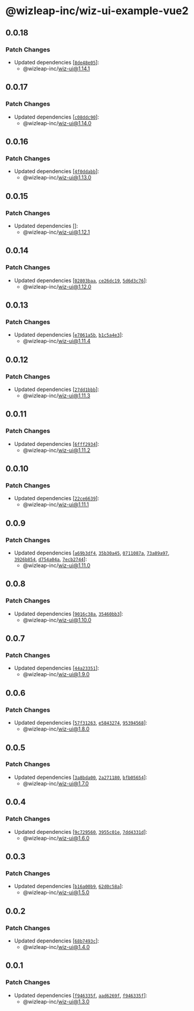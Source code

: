 # @wizleap-inc/wiz-ui-example-vue2

## 0.0.18

### Patch Changes

- Updated dependencies [[`8de48e05`](https://github.com/Wizleap-Inc/wiz-ui/commit/8de48e05be350b3adb7978fae1585aaf6f233068)]:
  - @wizleap-inc/wiz-ui@1.14.1

## 0.0.17

### Patch Changes

- Updated dependencies [[`c08ddc90`](https://github.com/Wizleap-Inc/wiz-ui/commit/c08ddc90179a4f360663e924df5e08000c541e7b)]:
  - @wizleap-inc/wiz-ui@1.14.0

## 0.0.16

### Patch Changes

- Updated dependencies [[`4f0ddabb`](https://github.com/Wizleap-Inc/wiz-ui/commit/4f0ddabba815782c16f207cbff3391084533faf8)]:
  - @wizleap-inc/wiz-ui@1.13.0

## 0.0.15

### Patch Changes

- Updated dependencies []:
  - @wizleap-inc/wiz-ui@1.12.1

## 0.0.14

### Patch Changes

- Updated dependencies [[`02803baa`](https://github.com/Wizleap-Inc/wiz-ui/commit/02803baade37cb165a8f9dff4312b720049f086b), [`ce26dc19`](https://github.com/Wizleap-Inc/wiz-ui/commit/ce26dc19a554f2cbd72b552de34b2de9cdb81838), [`5d6d3c76`](https://github.com/Wizleap-Inc/wiz-ui/commit/5d6d3c765d629f27d8442d3e48c9488524dae62c)]:
  - @wizleap-inc/wiz-ui@1.12.0

## 0.0.13

### Patch Changes

- Updated dependencies [[`e7061a5b`](https://github.com/Wizleap-Inc/wiz-ui/commit/e7061a5ba5987bd17a9789c5015576ae43487c93), [`b1c5a4e3`](https://github.com/Wizleap-Inc/wiz-ui/commit/b1c5a4e3393f576af58228a14179e95fd775b494)]:
  - @wizleap-inc/wiz-ui@1.11.4

## 0.0.12

### Patch Changes

- Updated dependencies [[`27dd1bbb`](https://github.com/Wizleap-Inc/wiz-ui/commit/27dd1bbbb6eb4d1744e5b7f049438100936533d4)]:
  - @wizleap-inc/wiz-ui@1.11.3

## 0.0.11

### Patch Changes

- Updated dependencies [[`6fff2934`](https://github.com/Wizleap-Inc/wiz-ui/commit/6fff293452fa178a0ca12d8016cfd2d6eff34e83)]:
  - @wizleap-inc/wiz-ui@1.11.2

## 0.0.10

### Patch Changes

- Updated dependencies [[`22ce6639`](https://github.com/Wizleap-Inc/wiz-ui/commit/22ce66392a28bda23432b554348c101a3012713e)]:
  - @wizleap-inc/wiz-ui@1.11.1

## 0.0.9

### Patch Changes

- Updated dependencies [[`a69b3df4`](https://github.com/Wizleap-Inc/wiz-ui/commit/a69b3df4bb24b27e1ce0fefbce3b2180a6c9b2ce), [`35b30a45`](https://github.com/Wizleap-Inc/wiz-ui/commit/35b30a452c9c6a90db9757adbda20e51e4f32991), [`0711087a`](https://github.com/Wizleap-Inc/wiz-ui/commit/0711087a8a81e3edbb05ef083a546a1a8d275d59), [`73a89a97`](https://github.com/Wizleap-Inc/wiz-ui/commit/73a89a97a34170f4530f8498f6ba9cd74d54afdd), [`3926b854`](https://github.com/Wizleap-Inc/wiz-ui/commit/3926b8548619958e0defacc71c1db343845f84da), [`d754a04a`](https://github.com/Wizleap-Inc/wiz-ui/commit/d754a04abc3989745ae42193995c6e373ec83236), [`7ecb2744`](https://github.com/Wizleap-Inc/wiz-ui/commit/7ecb27445534608fe12bc0bc1eb2aa0f47b4b98a)]:
  - @wizleap-inc/wiz-ui@1.11.0

## 0.0.8

### Patch Changes

- Updated dependencies [[`9016c38a`](https://github.com/Wizleap-Inc/wiz-ui/commit/9016c38a88ef804ff7ffe1c0b9fef238828a27c5), [`35460bb3`](https://github.com/Wizleap-Inc/wiz-ui/commit/35460bb3a409465e707d81e77e2f75d641f7b4b3)]:
  - @wizleap-inc/wiz-ui@1.10.0

## 0.0.7

### Patch Changes

- Updated dependencies [[`44a23351`](https://github.com/Wizleap-Inc/wiz-ui/commit/44a23351b6a9aef8af9255d8f5f9ed44c1af2964)]:
  - @wizleap-inc/wiz-ui@1.9.0

## 0.0.6

### Patch Changes

- Updated dependencies [[`57f31263`](https://github.com/Wizleap-Inc/wiz-ui/commit/57f31263d98bf75bdadadf5841ef4066b2d3a3c9), [`e5843274`](https://github.com/Wizleap-Inc/wiz-ui/commit/e5843274ee645f173d9775c7b5fe45fbdb049b2c), [`95394568`](https://github.com/Wizleap-Inc/wiz-ui/commit/9539456842c1870bbbfb7bbe19a4a9329c217494)]:
  - @wizleap-inc/wiz-ui@1.8.0

## 0.0.5

### Patch Changes

- Updated dependencies [[`3a8bda00`](https://github.com/Wizleap-Inc/wiz-ui/commit/3a8bda005247acaac2230ea85936f1bc46f44ac8), [`2a271180`](https://github.com/Wizleap-Inc/wiz-ui/commit/2a27118005a851fb13b23647ceeb9e68deb7dbb3), [`bfb05654`](https://github.com/Wizleap-Inc/wiz-ui/commit/bfb05654c74ea6a270a6aad06059fd3249fc0a24)]:
  - @wizleap-inc/wiz-ui@1.7.0

## 0.0.4

### Patch Changes

- Updated dependencies [[`9c729560`](https://github.com/Wizleap-Inc/wiz-ui/commit/9c7295600a5171938c0bdfc71e5bd60243e365a1), [`3955c01e`](https://github.com/Wizleap-Inc/wiz-ui/commit/3955c01ec78d1ab9a727e0e9a7241f958efbfc53), [`7dd4331d`](https://github.com/Wizleap-Inc/wiz-ui/commit/7dd4331db545b2dda050b145f5b5def2aeb87f87)]:
  - @wizleap-inc/wiz-ui@1.6.0

## 0.0.3

### Patch Changes

- Updated dependencies [[`b16a00b9`](https://github.com/Wizleap-Inc/wiz-ui/commit/b16a00b9594e2798c2e173ff91cdb2ff7f6b31e0), [`62d0c58a`](https://github.com/Wizleap-Inc/wiz-ui/commit/62d0c58a0eb8e4980d78bdcaeead6088dbc05712)]:
  - @wizleap-inc/wiz-ui@1.5.0

## 0.0.2

### Patch Changes

- Updated dependencies [[`68b7493c`](https://github.com/Wizleap-Inc/wiz-ui/commit/68b7493cc4e0c0de9e8a23845526baa02cdc49e5)]:
  - @wizleap-inc/wiz-ui@1.4.0

## 0.0.1

### Patch Changes

- Updated dependencies [[`f946335f`](https://github.com/Wizleap-Inc/wiz-ui/commit/f946335f7a9d68a090d2ce01547c4b21394067e6), [`aad6269f`](https://github.com/Wizleap-Inc/wiz-ui/commit/aad6269fe8d9ecd5195e94e72ee7870f120dbbbd), [`f946335f`](https://github.com/Wizleap-Inc/wiz-ui/commit/f946335f7a9d68a090d2ce01547c4b21394067e6)]:
  - @wizleap-inc/wiz-ui@1.3.0
